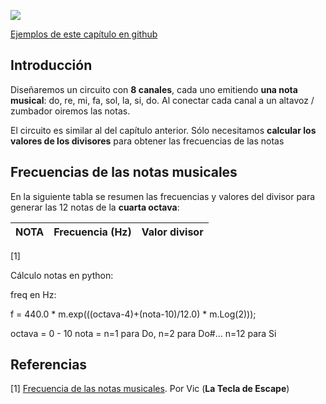 ![](https://github.com/Obijuan/open-fpga-verilog-tutorial/raw/master/tutorial/T18-notas/images/notas-1.png)

[Ejemplos de este capítulo en github](https://github.com/Obijuan/open-fpga-verilog-tutorial/tree/master/tutorial/T18-notas)

## Introducción
Diseñaremos un circuito con **8 canales**, cada uno emitiendo **una nota musical**: do, re, mi, fa, sol, la, si, do. Al conectar cada canal a un altavoz / zumbador oiremos las notas.

El circuito es similar al del capítulo anterior. Sólo necesitamos **calcular los valores de los divisores** para obtener las frecuencias de las notas

## Frecuencias de las notas musicales

En la siguiente tabla se resumen las frecuencias y valores del divisor para generar las 12 notas de la **cuarta octava**:

| NOTA  | Frecuencia (Hz)  |  Valor divisor
|-------|------------------|---------------


[1]

Cálculo notas en python:

freq en Hz:

f = 440.0 * m.exp(((octava-4)+(nota-10)/12.0) * m.Log(2)));

octava = 0 - 10
nota = n=1 para Do, n=2 para Do#... n=12 para Si



## Referencias

[1] [Frecuencia de las notas musicales](http://latecladeescape.com/h/2015/08/frecuencia-de-las-notas-musicales). Por Vic (**La Tecla de Escape**)